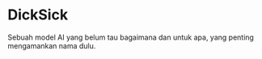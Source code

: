 # DickSick
Sebuah model AI yang belum tau bagaimana dan untuk apa, yang penting mengamankan nama dulu.
